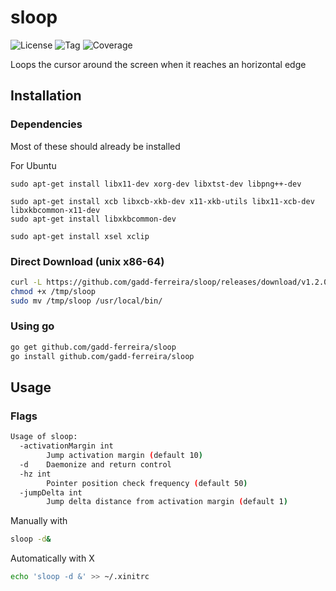 # sloop

![License](https://img.shields.io/github/license/gadd-ferreira/sloop.svg?style=for-the-badge) ![Tag](https://img.shields.io/github/release/gadd-ferreira/sloop.svg?style=for-the-badge) ![Coverage](https://img.shields.io/badge/coverage-42.9%25-green.svg?style=for-the-badge)

Loops the cursor around the screen when it reaches an horizontal edge


## Installation

### Dependencies
Most of these should already be installed

For Ubuntu
```
sudo apt-get install libx11-dev xorg-dev libxtst-dev libpng++-dev   

sudo apt-get install xcb libxcb-xkb-dev x11-xkb-utils libx11-xcb-dev libxkbcommon-x11-dev
sudo apt-get install libxkbcommon-dev

sudo apt-get install xsel xclip
```

### Direct Download (unix x86-64)
```bash
curl -L https://github.com/gadd-ferreira/sloop/releases/download/v1.2.0/sloop-v1.2.0 -o /tmp/sloop
chmod +x /tmp/sloop
sudo mv /tmp/sloop /usr/local/bin/
```

### Using go
```bash
go get github.com/gadd-ferreira/sloop
go install github.com/gadd-ferreira/sloop
```

## Usage

### Flags
```bash
Usage of sloop:
  -activationMargin int
    	Jump activation margin (default 10)
  -d    Daemonize and return control
  -hz int
    	Pointer position check frequency (default 50)
  -jumpDelta int
    	Jump delta distance from activation margin (default 1)
```

Manually with
```bash
sloop -d&
```

Automatically with X
```bash
echo 'sloop -d &' >> ~/.xinitrc
```
